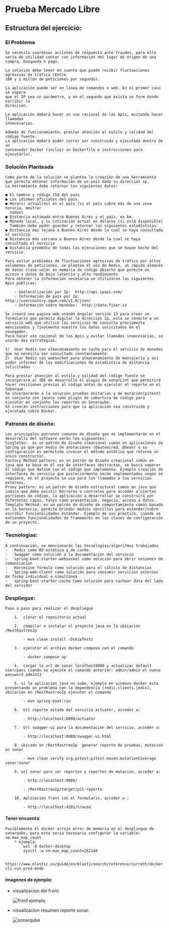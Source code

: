 # Prueba Mercado Libre

## Estructura del ejercicio:

### El Problema

	Se necesita coordinar acciones de respuesta ante fraudes, para ello seria de utilidad contar con información del lugar de origen de una compra, búsqueda o pago.
	
	La solución debe tener en cuenta que puede recibir fluctuaciones agresivas de tráfico (Entre
	100 y 1 millón de peticiones por segundo).
	
	La aplicación puede ser en línea de comandos o web. En el primer caso se espera
	que el IP sea un parámetro, y en el segundo que exista un form donde escribir la
	dirección.
	
	La aplicación deberá hacer un uso racional de las Apis, evitando hacer llamadas
	innecesarias.
	
	Además de funcionamiento, prestar atención al estilo y calidad del código fuente.
	La aplicación deberá poder correr ser construida y ejecutada dentro de un
	contenedor Docker (incluir un Dockerfile e instrucciones para ejecutarlo).


### Solución Planteada


	Como parte de la solución se plantea la creación de una herramienta que permita obtener información de un país dada su dirección ip. 
	La herramienta debe retornar los siguientes datos:
	
	● El nombre y código ISO del país
	● Los idiomas oficiales del país
	● Hora(s) actual(es) en el país (si el país cubre más de una zona horaria, mostrar
	  todas)
	● Distancia estimada entre Buenos Aires y el país, en km.
	● Moneda local, y su cotización actual en dólares (si está disponible)
	  También debe poder guardar y retornar las siguientes estadísticas:
	● Distancia más lejana a Buenos Aires desde la cual se haya consultado el servicio
	● Distancia más cercana a Buenos Aires desde la cual se haya consultado el servicio
	● Distancia promedio de todas las ejecuciones que se hayan hecho del servicio.
	
	Para evitar problemas de fluctuaciones agresivas de tráfico por altos volúmenes de peticiones, se plantea el uso de Redis, un rápido almacén de datos clave-valor en memoria de código abierto que permite un acceso a datos de baja latencia y alto rendimiento
	Para obtener la información necesaria se utilizaron las siguientes Apis publicas:

		- Geolocalización por Ip:  http://api.ipapi.com/ 
		- Información de país por Ip:  http://usercountry.agum.com/v1.0/json/ 
		- Información sobre monedas:  http://data.fixer.io
		
	Se creará una pagina web usando Angular versión 13 para crear un formulario que permita digitar la dirección Ip, esta se conecte a un servicio web que utilice los servicios de consulta previamente mencionados y finalmente muestre los datos solicitados en el navegador. 
	Para hacer uso racional de las Apis y evitar llamadas innecesarias, se usarán dos estrategias.
	
	1)	Usar Redis con almacenamiento en cache para el servicio de monedas que no necesita ser consultado constantemente.
	2)	Usar Redis con webSocket para almacenamiento de mensajería y así poder informar de las modificaciones de estadística de distancia solicitadas
	
	Para prestar atención al estilo y calidad del código fuente se incorporará al IDE de desarrollo el plugin de sonarLint que permitirá hacer revisiones previas al código antes de ejecutar el reporte en el Sobarque.
	Se incorporarán a la solución pruebas Unitarias y de mutación(pitest) en conjunto con jacoco como plugin de cobertura de código para ejecutar en conjunto los reportes en Sonarqube.
	Se crearán instrucciones para que la aplicación sea construida y ejecutada sobre Docker.


### Patrones de diseño:


	Los principales patrones comunes de diseño que se implementarán en el desarrollo del software serán los siguientes:
	Singleton:  es un patrón de diseño creacional común en aplicaciones de Spring ya que por medio de anotaciones (@autowired, @bean) y su configuración es permitido invocar el método estático que retorna un único constructor.
	Factory Method pattern: es un patrón de diseño creacional común en java que se basa en el uso de interfaces abstractas, se busca separar el código que define con el código que implementa. Ejemplo creación de interfaces de servicio que posteriormente serán implementados según se requiera, en el proyecto se usa para los llamados a los servicios externos. 
	Proxy pattern: es un patrón de diseño estructural común en java que indica que debe existir barreras o controles para acceder a ciertas porciones de código, la aplicación a desarrollar se construirá por diferentes capas, tales como presentación, negocio, acceso a datos.
	Template Method: es un patrón de diseño de comportamiento común basado en la herencia, permite brindar medios sencillos para extender/sobre escribir funcionalidades estándar. Ejemplo de uso practico, cuando se extienden funcionalidades de frameworks en las clases de configuración de un proyecto.


### Tecnologias:


	A continuación, se mencionarán las tecnologías/algoritmos trabajados
	-	Redis como Bd estática y de cache.
	-	Swagger como solución a la documentación del servicio
	-	spring-boot-starter-websocket como solución para abrir sesiones de comunicación
	-	Harvesine fórmula como solución para el cálculo de distancias
	-	Spring-web-client como solución para consumir servicios externos de forma individual o simultanea
	-	spring-boot-starter-cache Como solución para cachear data del lado del servidor 


### Despliegue:

 
	Paso a paso para realizar el despliegue
	
		1.	clonar el repositorio actual

		2.	compilar e instalar el proyecto java en la ubicación /RestRastreoIp

			- mvn clean install -DskipTests

		3.	ejecutar el archivo docker-compose con el comando
		
			- docker compose up
			
		4.	cargar la url de sonar localhost9000 y actualizar default user/pass cuando se ejecute el comando anterior: admin/admin el nuevo password admin23
			
		5. si la aplicacion java no sube, ejemplo en windows docker esta presentando un problema con la dependencia (redis.clients.jedis), ubicación en /RestRastreoIp ejecutar el comando
		
			- mvn spring-boot:run

		6.	Url reporte estado del servicio actuator, acceder a:
		
			- http://localhost:8080/actuator

		7.	Url swagger-ui para la documentacion del servicio, acceder a:
		
			- http://localhost:8080/swagger-ui.html
			
		8. ubicado en /RestRastreoIp  generar reporte de pruebas, mutacion en sonar
		
			- mvn clean verify org.pitest:pitest-maven:mutationCoverage sonar:sonar
			
		9. url sonar para ver reportes y reportes de mutacion, acceder a:
		
			- http://localhost:9000/
			
			- /RestRastreoIp/target/pit-reports
			
		10. Aplicación front con el formulario, acceder a :
		
			- http://localhost:4201/traceo

#### Tener encuenta: 

	Posiblemente el docker arroje error de memoria en el despliegue de sonarqube, para esto seria necesario configurar la variable: vm.max_map_count
		* ejemplo: 
			wsl -d docker-desktop
			sysctl -w vm.max_map_count=262144
		
		https://www.elastic.co/guide/en/elasticsearch/reference/current/docker.html#docker-cli-run-prod-mode
		
#### imagenes de ejemplo: 		

- visualizacion del front:


	![front ejemplo](https://user-images.githubusercontent.com/36667340/166292136-c0d2f322-cf0c-4fd3-9c7a-4167a46f4c35.PNG)
	
- visualizacion resumen reporte sonar:	

	
	![sonarqube](https://user-images.githubusercontent.com/36667340/166293171-1309a446-18a3-4f4c-a464-3e6c26c72dcd.PNG)


